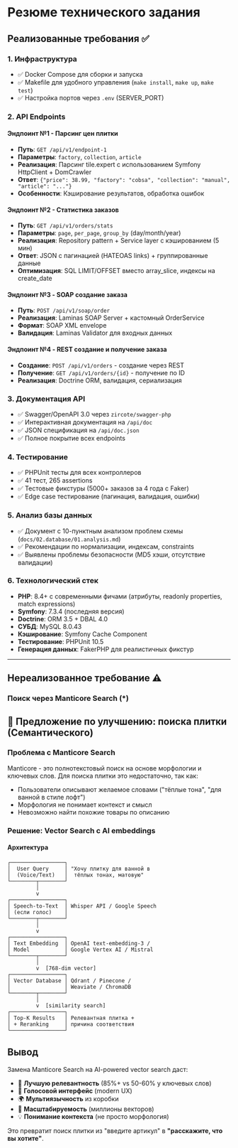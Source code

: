# Резюме технического задания

## Реализованные требования ✅

### 1. Инфраструктура
- ✅ Docker Compose для сборки и запуска
- ✅ Makefile для удобного управления (`make install`, `make up`, `make test`)
- ✅ Настройка портов через `.env` (SERVER_PORT)

### 2. API Endpoints

#### Эндпоинт №1 - Парсинг цен плитки
- **Путь**: `GET /api/v1/endpoint-1`
- **Параметры**: `factory`, `collection`, `article`
- **Реализация**: Парсинг tile.expert с использованием Symfony HttpClient + DomCrawler
- **Ответ**: `{"price": 38.99, "factory": "cobsa", "collection": "manual", "article": "..."}`
- **Особенности**: Кэширование результатов, обработка ошибок

#### Эндпоинт №2 - Статистика заказов
- **Путь**: `GET /api/v1/orders/stats`
- **Параметры**: `page`, `per_page`, `group_by` (day/month/year)
- **Реализация**: Repository pattern + Service layer с кэшированием (5 мин)
- **Ответ**: JSON с пагинацией (HATEOAS links) + группированные данные
- **Оптимизация**: SQL LIMIT/OFFSET вместо array_slice, индексы на create_date

#### Эндпоинт №3 - SOAP создание заказа
- **Путь**: `POST /api/v1/soap/order`
- **Реализация**: Laminas SOAP Server + кастомный OrderService
- **Формат**: SOAP XML envelope
- **Валидация**: Laminas Validator для входных данных

#### Эндпоинт №4 - REST создание и получение заказа
- **Создание**: `POST /api/v1/orders` - создание через REST
- **Получение**: `GET /api/v1/orders/{id}` - получение по ID
- **Реализация**: Doctrine ORM, валидация, сериализация

### 3. Документация API
- ✅ Swagger/OpenAPI 3.0 через `zircote/swagger-php`
- ✅ Интерактивная документация на `/api/doc`
- ✅ JSON спецификация на `/api/doc.json`
- ✅ Полное покрытие всех endpoints

### 4. Тестирование
- ✅ PHPUnit тесты для всех контроллеров
- ✅ 41 тест, 265 assertions
- ✅ Тестовые фикстуры (5000+ заказов за 4 года с Faker)
- ✅ Edge case тестирование (пагинация, валидация, ошибки)

### 5. Анализ базы данных
- ✅ Документ с 10-пунктным анализом проблем схемы (`docs/02.database/01.analysis.md`)
- ✅ Рекомендации по нормализации, индексам, constraints
- ✅ Выявлены проблемы безопасности (MD5 хэши, отсутствие валидации)

### 6. Технологический стек
- **PHP**: 8.4+ с современными фичами (атрибуты, readonly properties, match expressions)
- **Symfony**: 7.3.4 (последняя версия)
- **Doctrine**: ORM 3.5 + DBAL 4.0
- **СУБД**: MySQL 8.0.43
- **Кэширование**: Symfony Cache Component
- **Тестирование**: PHPUnit 10.5
- **Генерация данных**: FakerPHP для реалистичных фикстур

---

## Нереализованное требование ⚠️

### Поиск через Manticore Search (*)
## 🚀 Предложение по улучшению: поиска плитки (Семантического)

### Проблема с Manticore Search
Manticore - это полнотекстовый поиск на основе морфологии и ключевых слов. Для поиска плитки это недостаточно, так как:
- Пользователи описывают желаемое словами ("тёплые тона", "для ванной в стиле лофт")
- Морфология не понимает контекст и смысл
- Невозможно найти похожие товары по описанию

### Решение: Vector Search с AI embeddings

#### Архитектура

```
┌─────────────────┐
│  User Query     │ "Хочу плитку для ванной в
│  (Voice/Text)   │  тёплых тонах, матовую"
└────────┬────────┘
         │
         v
┌─────────────────┐
│ Speech-to-Text  │ Whisper API / Google Speech
│ (если голос)    │
└────────┬────────┘
         │
         v
┌─────────────────┐
│ Text Embedding  │ OpenAI text-embedding-3 /
│ Model           │ Google Vertex AI / Mistral
└────────┬────────┘
         │
         v  [768-dim vector]
┌─────────────────┐
│ Vector Database │ Qdrant / Pinecone /
│                 │ Weaviate / ChromaDB
└────────┬────────┘
         │
         v  [similarity search]
┌─────────────────┐
│ Top-K Results   │ Релевантная плитка +
│ + Reranking     │ причина соответствия
└─────────────────┘
```
## Вывод

Замена Manticore Search на AI-powered vector search даст:
- 🎯 **Лучшую релевантность** (85%+ vs 50-60% у ключевых слов)
- 🎤 **Голосовой интерфейс** (modern UX)
- 🌍 **Мультиязычность** из коробки
- 🚀 **Масштабируемость** (миллионы векторов)
- 💡 **Понимание контекста** (не просто морфология)

Это превратит поиск плитки из "введите артикул" в **"расскажите, что вы хотите"**.

